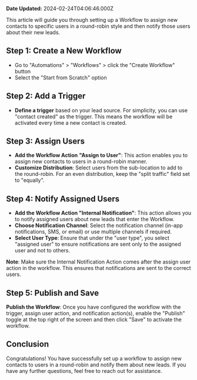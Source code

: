 **Date Updated:** 2024-02-24T04:06:46.000Z

  
This article will guide you through setting up a Workflow to assign new contacts to specific users in a round-robin style and then notify those users about their new leads.

  
## Step 1: Create a New Workflow

* Go to "Automations" > "Workflows" > click the "Create Workflow" button
* Select the "Start from Scratch" option

  
## Step 2: Add a Trigger

* **Define a trigger** based on your lead source. For simplicity, you can use "contact created" as the trigger. This means the workflow will be activated every time a new contact is created.

  
## Step 3: Assign Users

* **Add the Workflow Action** **"Assign to User"**: This action enables you to assign new contacts to users in a round-robin manner.
* **Customize Distribution**: Select users from the sub-location to add to the round-robin. For an even distribution, keep the "split traffic" field set to "equally".

  
## Step 4: Notify Assigned Users

* **Add the Workflow Action "Internal Notification"**: This action allows you to notify assigned users about new leads that enter the Workflow.
* **Choose Notification Channel**: Select the notification channel (in-app notifications, SMS, or email) or use multiple channels if required.
* **Select User Type**: Ensure that under the "user type", you select "assigned user" to ensure notifications are sent only to the assigned user and not to others.

**Note**: Make sure the Internal Notification Action comes after the assign user action in the workflow. This ensures that notifications are sent to the correct users.

  
## Step 5: Publish and Save

**Publish the Workflow**: Once you have configured the workflow with the trigger, assign user action, and notification action(s), enable the "Publish" toggle at the top right of the screen and then click "Save" to activate the workflow.

  
## Conclusion

Congratulations! You have successfully set up a workflow to assign new contacts to users in a round-robin and notify them about new leads. If you have any further questions, feel free to reach out for assistance.
